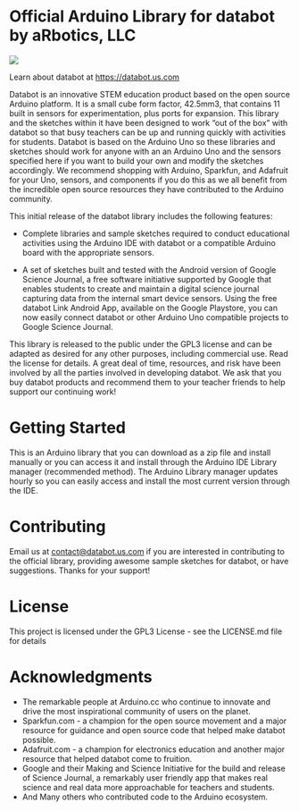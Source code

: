 # Official Arduino Library for databot by aRbotics, LLC

<img src="https://user-images.githubusercontent.com/11873812/58820528-1146ab00-85f0-11e9-9428-e806057bedad.jpg?sanitize=true">

Learn about databot at https://databot.us.com

Databot is an innovative STEM education product based on the open source Arduino
platform. It is a small cube form factor, 42.5mm3, that contains 11 built in sensors for
experimentation, plus ports for expansion. This library and the sketches within it have
been designed to work “out of the box” with databot so that busy teachers can be up
and running quickly with activities for students. Databot is based on the Arduino Uno so
these libraries and sketches should work for anyone with an an Arduino Uno and the
sensors specified here if you want to build your own and modify the sketches
accordingly. We recommend shopping with Arduino, Sparkfun, and Adafruit for your
Uno, sensors, and components if you do this as we all benefit from the incredible open
source resources they have contributed to the Arduino community.

This initial release of the databot library includes the following features:

- Complete libraries and sample sketches required to conduct educational activities using
the Arduino IDE with databot or a compatible Arduino board with the appropriate
sensors.

- A set of sketches built and tested with the Android version of Google Science Journal, a
free software initiative supported by Google that enables students to create and maintain
a digital science journal capturing data from the internal smart device sensors. Using the
free databot Link Android App, available on the Google Playstore, you can now easily
connect databot or other Arduino Uno compatible projects to Google Science Journal.

This library is released to the public under the GPL3 license and can be adapted as
desired for any other purposes, including commercial use. Read the license for details.
A great deal of time, resources, and risk have been involved by all the parties involved
in developing databot. We ask that you buy databot products and recommend them to
your teacher friends to help support our continuing work!

# Getting Started
This is an Arduino library that you can download as a zip file and install manually or you
can access it and install through the Arduino IDE Library manager (recommended
method). The Arduino Library manager updates hourly so you can easily access and
install the most current version through the IDE.

# Contributing
Email us at contact@databot.us.com if you are interested in contributing to the official
library, providing awesome sample sketches for databot, or have suggestions. Thanks
for your support!

# License
This project is licensed under the GPL3 License - see the LICENSE.md file for details

# Acknowledgments
- The remarkable people at Arduino.cc who continue to innovate and drive the
most inspirational community of users on the planet.
- Sparkfun.com - a champion for the open source movement and a major resource
for guidance and open source code that helped make databot possible.
- Adafruit.com - a champion for electronics education and another major resource
that helped databot come to fruition.
- Google and their Making and Science Initiative for the build and release of
Science Journal, a remarkably user friendly app that makes real science and real
data more approachable for teachers and students.
- And Many others who contributed code to the Arduino ecosystem.
